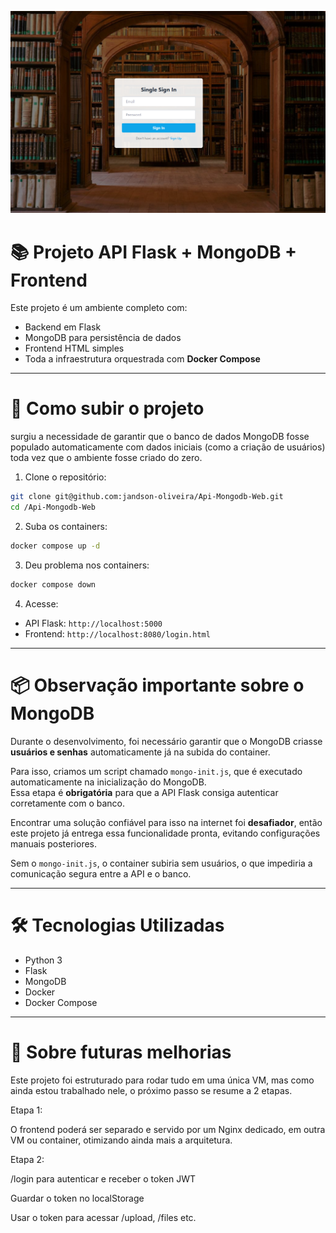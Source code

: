 
![Tela de Login](frontend/assets/image.png)



# 📚 Projeto API Flask + MongoDB + Frontend

Este projeto é um ambiente completo com:

- Backend em Flask
- MongoDB para persistência de dados
- Frontend HTML simples
- Toda a infraestrutura orquestrada com **Docker Compose**

---

# 🚀 Como subir o projeto
surgiu a necessidade de garantir que o banco de dados MongoDB fosse populado automaticamente
com dados iniciais (como a criação de usuários) toda vez que o ambiente fosse criado do zero.


1. Clone o repositório:
```bash
git clone git@github.com:jandson-oliveira/Api-Mongodb-Web.git
cd /Api-Mongodb-Web
```

2. Suba os containers:

```bash
docker compose up -d
```

3. Deu problema nos containers:

```bash
docker compose down
```

4. Acesse:

- API Flask: `http://localhost:5000`
- Frontend: `http://localhost:8080/login.html`

---

# 📦 Observação importante sobre o MongoDB

Durante o desenvolvimento, foi necessário garantir que o MongoDB criasse **usuários e senhas** automaticamente já na subida do container.

Para isso, criamos um script chamado `mongo-init.js`, que é executado automaticamente na inicialização do MongoDB.  
Essa etapa é **obrigatória** para que a API Flask consiga autenticar corretamente com o banco.

Encontrar uma solução confiável para isso na internet foi **desafiador**, então este projeto já entrega essa funcionalidade pronta, evitando configurações manuais posteriores.

Sem o `mongo-init.js`, o container subiria sem usuários, o que impediria a comunicação segura entre a API e o banco.

---

# 🛠️ Tecnologias Utilizadas

- Python 3
- Flask
- MongoDB
- Docker
- Docker Compose

---

# 🌟 Sobre futuras melhorias

Este projeto foi estruturado para rodar tudo em uma única VM, mas como ainda estou trabalhado nele, o próximo passo se resume a 2 etapas.

Etapa 1:

O frontend poderá ser separado e servido por um Nginx dedicado, em outra VM ou container, otimizando ainda mais a arquitetura.

Etapa 2:

/login para autenticar e receber o token JWT

Guardar o token no localStorage

Usar o token para acessar /upload, /files etc.

